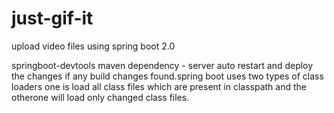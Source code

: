 # just-gif-it

upload video files using spring boot 2.0

springboot-devtools maven dependency - server auto restart and deploy the changes if any build changes found.spring boot uses two types of class loaders one is load all class files which are present in classpath and the otherone will load only changed class files.
